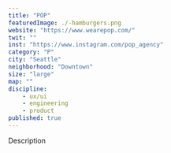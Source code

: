 ```yaml
---
title: "POP"
featuredImage: ./-hamburgers.png
website: "https://www.wearepop.com/"
twit: ""
inst: "https://www.instagram.com/pop_agency"
category: "P"
city: "Seattle"
neighborhood: "Downtown"
size: "large"
map: ""
discipline:
    - ux/ui
    - engineering
    - product
published: true
---
```


Description

